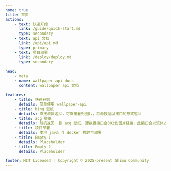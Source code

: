 ```yaml
---
home: true
title: 首页
actions:
    - text: 快速开始
      link: /guide/quick-start.md
      type: secondary
    - text: api 文档
      link: /api/api.md
      type: primary
    - text: 项目部署
      link: /deploy/deploy.md
      type: secondary
      
head: 
    - meta
    - name: wallpaper api docs
      content: wallpaper api 文档
      
features:
    - title: 快速开始
      details: 简单使用 wallpaper-api
    - title: bing 壁纸
      details: 直接流体返回，可直接看到图片，将源数据以接口的形式返回
    - title: acg 壁纸
      details: 随机返回一张 acg 壁纸，源数据接口会302到图片链接，此接口会以流体返回，不会改变链接地址
    - title: 项目部署
      details: 本地 java 与 docker 构建与部署
    - title: Empty-1
      details: Placeholder
    - title: Empty-2
      details: Placeholder

footer: MIT Licensed | Copyright © 2025-present Shimu Community
---
```

